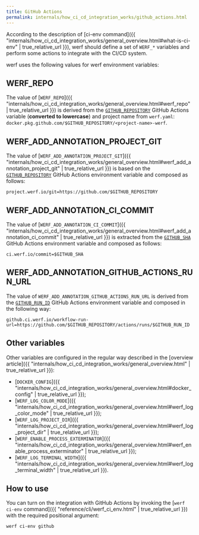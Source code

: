 ```yaml
---
title: GitHub Actions
permalink: internals/how_ci_cd_integration_works/github_actions.html
---
```


According to the description of [ci-env command]({{ "internals/how_ci_cd_integration_works/general_overview.html#what-is-ci-env" | true_relative_url }}), werf should define a set of `WERF_*` variables and perform some actions to integrate with the CI/CD system.

werf uses the following values for werf environment variables:

## WERF_REPO

The value of [`WERF_REPO`]({{ "internals/how_ci_cd_integration_works/general_overview.html#werf_repo" | true_relative_url }}) is derived from the [`GITHUB_REPOSITORY`](https://docs.github.com/en/free-pro-team@latest/actions/reference/environment-variables#default-environment-variables) GitHub Actions variable (**converted to lowercase**) and project name from `werf.yaml`: `docker.pkg.github.com/$GITHUB_REPOSITORY/<project-name>-werf`.

## WERF_ADD_ANNOTATION_PROJECT_GIT

The value of [`WERF_ADD_ANNOTATION_PROJECT_GIT`]({{ "internals/how_ci_cd_integration_works/general_overview.html#werf_add_annotation_project_git" | true_relative_url }}) is based on the [`GITHUB_REPOSITORY`](https://docs.github.com/en/free-pro-team@latest/actions/reference/environment-variables#default-environment-variables) GitHub Actions environment variable and composed as follows:

```
project.werf.io/git=https://github.com/$GITHUB_REPOSITORY
```

## WERF_ADD_ANNOTATION_CI_COMMIT

The value of [`WERF_ADD_ANNOTATION_CI_COMMIT`]({{ "internals/how_ci_cd_integration_works/general_overview.html#werf_add_annotation_ci_commit" | true_relative_url }}) is extracted from the [`GITHUB_SHA`](https://docs.github.com/en/free-pro-team@latest/actions/reference/environment-variables#default-environment-variables) GitHub Actions environment variable and composed as follows:

```
ci.werf.io/commit=$GITHUB_SHA
```

## WERF_ADD_ANNOTATION_GITHUB_ACTIONS_RUN_URL

The value of `WERF_ADD_ANNOTATION_GITHUB_ACTIONS_RUN_URL` is derived from the [`GITHUB_RUN_ID`](https://docs.github.com/en/free-pro-team@latest/actions/reference/environment-variables#default-environment-variables) GitHub Actions environment variable and composed in the following way:

```
github.ci.werf.io/workflow-run-url=https://github.com/$GITHUB_REPOSITORY/actions/runs/$GITHUB_RUN_ID
```

## Other variables

Other variables are configured in the regular way described in the [overview article]({{ "internals/how_ci_cd_integration_works/general_overview.html" | true_relative_url }}):
 * [`DOCKER_CONFIG`]({{ "internals/how_ci_cd_integration_works/general_overview.html#docker_config" | true_relative_url }});
 * [`WERF_LOG_COLOR_MODE`]({{ "internals/how_ci_cd_integration_works/general_overview.html#werf_log_color_mode" | true_relative_url }});
 * [`WERF_LOG_PROJECT_DIR`]({{ "internals/how_ci_cd_integration_works/general_overview.html#werf_log_project_dir" | true_relative_url }});
 * [`WERF_ENABLE_PROCESS_EXTERMINATOR`]({{ "internals/how_ci_cd_integration_works/general_overview.html#werf_enable_process_exterminator" | true_relative_url }});
 * [`WERF_LOG_TERMINAL_WIDTH`]({{ "internals/how_ci_cd_integration_works/general_overview.html#werf_log_terminal_width" | true_relative_url }}).

## How to use

You can turn on the integration with GitHub Actions by invoking the [`werf ci-env` command]({{ "reference/cli/werf_ci_env.html" | true_relative_url }}) with the required positional argument:

```shell
werf ci-env github
```
